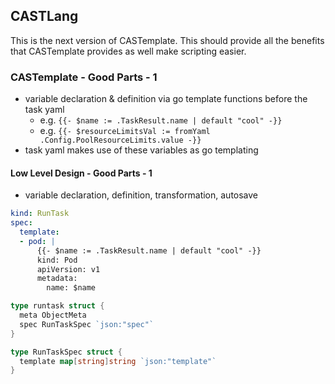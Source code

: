 ## CASTLang

This is the next version of CASTemplate. This should provide all the benefits that CASTemplate provides as well make scripting
easier.

### CASTemplate - Good Parts - 1
- variable declaration & definition via go template functions before the task yaml
  - e.g. `{{- $name := .TaskResult.name | default "cool" -}}`
  - e.g. `{{- $resourceLimitsVal := fromYaml .Config.PoolResourceLimits.value -}}`
- task yaml makes use of these variables as go templating


#### Low Level Design - Good Parts - 1
- variable declaration, definition, transformation, autosave
```yaml
kind: RunTask
spec:
  template:
  - pod: |
      {{- $name := .TaskResult.name | default "cool" -}}
      kind: Pod
      apiVersion: v1
      metadata:
        name: $name
```

```go
type runtask struct {
  meta ObjectMeta
  spec RunTaskSpec `json:"spec"`
}

type RunTaskSpec struct {
  template map[string]string `json:"template"`
}
```
